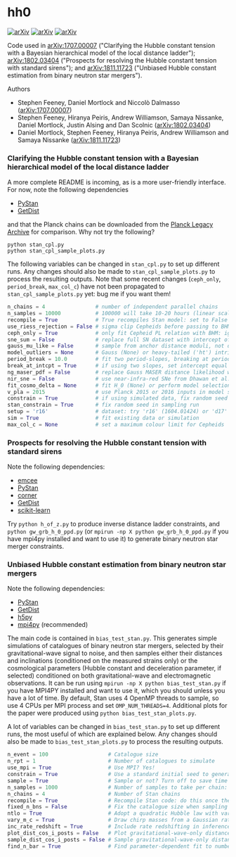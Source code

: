 # hh0

[![arXiv](https://img.shields.io/badge/arXiv-1707.00007-red.svg)](https://arxiv.org/abs/1707.00007)
[![arXiv](https://img.shields.io/badge/arXiv-1802.03404-orange.svg)](https://arxiv.org/abs/1802.03404)
[![arXiv](https://img.shields.io/badge/arXiv-1811.11723-yellow.svg)](https://arxiv.org/abs/1811.11723)

Code used in [arXiv:1707.00007](https://arxiv.org/abs/1707.00007) ("Clarifying the Hubble constant tension with a Bayesian hierarchical model of the local distance ladder"); [arXiv:1802.03404](https://arxiv.org/abs/1802.03404) ("Prospects for resolving the Hubble constant tension with standard sirens"); and [arXiv:1811.11723](https://arxiv.org/abs/1811.11723) ("Unbiased Hubble constant estimation from binary neutron star mergers").

Authors
 - Stephen Feeney, Daniel Mortlock and Niccolò Dalmasso ([arXiv:1707.00007](https://arxiv.org/abs/1707.00007))
 - Stephen Feeney, Hiranya Peiris, Andrew Williamson, Samaya Nissanke, Daniel Mortlock, Justin Alsing and Dan Scolnic ([arXiv:1802.03404](https://arxiv.org/abs/1802.03404))
 - Daniel Mortlock, Stephen Feeney, Hiranya Peiris, Andrew Williamson and Samaya Nissanke ([arXiv:1811.11723](https://arxiv.org/abs/1811.11723))

### Clarifying the Hubble constant tension with a Bayesian hierarchical model of the local distance ladder

A more complete README is incoming, as is a more user-friendly interface. For now, note the following dependencies

 - [PyStan](https://pystan.readthedocs.io/en/latest/)
 - [GetDist](http://getdist.readthedocs.io/en/latest/intro.html)

and that the Planck chains can be downloaded from the [Planck Legacy Archive](http://pla.esac.esa.int/pla/#cosmology) for comparison. Why not try the following?
```
python stan_cpl.py
python stan_cpl_sample_plots.py
```

The following variables can be changed in `stan_cpl.py` to set up different runs. Any changes should also be made to `stan_cpl_sample_plots.py` to process the resulting outputs. Note that some recent changes (`ceph_only`, `period_break`, `max_col_c`) have not been propagated to `stan_cpl_sample_plots.py` yet: bug me if you want them!
```python
n_chains = 4                # number of independent parallel chains
n_samples = 10000           # 100000 will take 10-20 hours (linear scaling)
recompile = True            # True recompiles Stan model: set to False after first run
use_riess_rejection = False # sigma clip Cepheids before passing to BHM
ceph_only = True            # only fit Cepheid PL relation with BHM: ignore SNe
sne_sum = False             # replace full SN dataset with intercept of mag-log(z) relation
gauss_mu_like = False       # sample from anchor distance moduli, not distances
model_outliers = None       # Gauss (None) or heavy-tailed ('ht') intrinsic scatter
period_break = 10.0         # fit two period-slopes, breaking at period_break days (set to 0 to ignore)
break_at_intcpt = True      # if using two slopes, set intercept equal to break point; else 1 day
ng_maser_pdf = False        # replace Gauss MASER distance likelihood with (approx) non-Gauss form
nir_sne = False             # use near-infra-red SNe from Dhawan et al. (1707.00715)
fit_cosmo_delta = None      # fit H_0 (None) or perform model selection ('hq')
v_pla = 2015                # use Planck 2015 or 2016 inputs in model selection
constrain = True            # if using simulated data, fix random seed to test stability
stan_constrain = True       # fix random seed in sampling run
setup = 'r16'               # dataset: try 'r16' (1604.01424) or 'd17' (1707.00715)
sim = True                  # fit existing data or simulation
max_col_c = None            # set a maximum colour limit for Cepheids
```

### Prospects for resolving the Hubble constant tension with standard sirens

Note the following dependencies:

 - [emcee](http://dfm.io/emcee/current/)
 - [PyStan](https://pystan.readthedocs.io/en/latest/)
 - [corner](http://corner.readthedocs.io/en/latest/)
 - [GetDist](http://getdist.readthedocs.io/en/latest/intro.html)
 - [scikit-learn](http://scikit-learn.org/stable/install.html)

Try `python h_of_z.py` to produce inverse distance ladder constraints, and `python gw_grb_h_0_ppd.py` (or `mpirun -np X python gw_grb_h_0_ppd.py` if you have mpi4py installed and want to use it) to generate binary neutron star merger constraints.

### Unbiased Hubble constant estimation from binary neutron star mergers

Note the following dependencies:

 - [PyStan](https://pystan.readthedocs.io/en/latest/)
 - [GetDist](http://getdist.readthedocs.io/en/latest/intro.html)
 - [h5py](http://docs.h5py.org/en/latest/build.html)
 - [mpi4py](https://mpi4py.readthedocs.io/en/stable/install.html) (recommended)

The main code is contained in `bias_test_stan.py`. This generates simple simulations of catalogues of binary neutron star mergers, selected by their gravitational-wave signal to noise, and then samples either their distances and inclinations (conditioned on the measured strains only) or the cosmological parameters (Hubble constant and deceleration parameter, if selected) conditioned on both gravitational-wave and electromagnetic observations. It can be run using `mpirun -np X python bias_test_stan.py` if you have MPI4PY installed and want to use it, which you should unless you have a lot of time. By default, Stan uses 4 OpenMP threads to sample, so use 4 CPUs per MPI process and set `OMP_NUM_THREADS=4`. Additional plots for the paper were produced using `python bias_test_stan_plots.py`.

A lot of variables can be changed in `bias_test_stan.py` to set up different runs, the most useful of which are explained below. Any changes should also be made to `bias_test_stan_plots.py` to process the resulting outputs.
```python
n_event = 100                   # Catalogue size
n_rpt = 1                       # Number of catalogues to simulate
use_mpi = True                  # Use MPI? Yes!
constrain = True                # Use a standard initial seed to generate simulations?
sample = True                   # Sample or not? Turn off to save time plotting
n_samples = 1000                # Number of samples to take per chain: half will be discarded as warmup by Stan
n_chains = 4                    # Number of Stan chains
recompile = True                # Recompile Stan code: do this once then turn off to save time
fixed_n_bns = False             # Fix the catalogue size when sampling
ntlo = True                     # Adopt a quadratic Hubble law with variable q_0
vary_m_c = True                 # Draw chirp masses from a Gaussian rather than fixing them all to one value
inc_rate_redshift = True        # Include rate redshifting in inference 
plot_dist_cos_i_posts = False   # Plot gravitational-wave-only distance and inclination posteriors
sample_dist_cos_i_posts = False # Sample gravitational-wave-only distance and inclination posteriors
find_n_bar = True               # Find parameter-dependent fit to number of detectable merger events: do once then turn off
```

